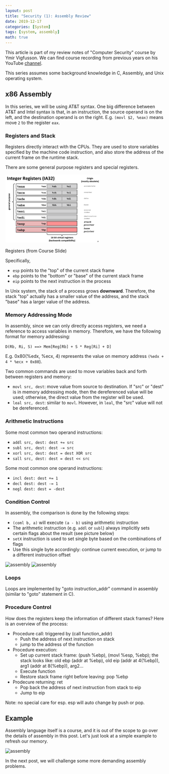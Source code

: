 ```yaml
---
layout: post
title: "Security (1): Assembly Review"
date: 2019-12-17
categories: [System]
tags: [system, assembly]
math: true
---
```


This article is part of my review notes of "Computer Security" course by Ymir Vigfusson. We can find course recording from previous years on his YouTube [channel](https://www.youtube.com/watch?v=KwJyKmCbOws&t=21).

This series assumes some background knowledge in C, Assembly, and Unix operating system.

## x86 Assembly

In this series, we will be using AT&T syntax. One big difference between AT&T and Intel syntax is that, in an instruction, the source operand is on the left, and the destination operand is on the right. E.g. `(movl $2, %eax)` means move `2` to the register `eax`.

### Registers and Stack

Registers directly interact with the CPUs. They are used to store variables specified by the machine code instruction, and also store the address of the current frame on the runtime stack.

There are some general purpose registers and special registers.

![assembly](/assets/img/legacy/am1.png)

Registers (from Course Slide)

Specifically,
* `esp` points to the "top" of the current stack frame
* `ebp` points to the "bottom" or "base" of the current stack frame
* `eip` points to the next instruction in the process

In Unix system, the stack of a process grows **downward**. Therefore, the stack "top" actually has a smaller value of the address, and the stack "base" has a larger value of the address.

### Memory Addressing Mode

In assembly, since we can only directly access registers, we need a reference to access variables in memory. Therefore, we have the following format for memory addressing:

```D(Rb, Ri, S) ==> Mem[Reg[Rb] + S * Reg[Ri] + D]```

E.g. 0x80(%edx, %ecx, 4) represents the value on memory address `(%edx + 4 * %ecx + 0x80`).

Two common commands are used to move variables back and forth between registers and memory:
* `movl src, dest`: move value from source to destination. If "src" or "dest" is in memory addressing mode, then the dereferenced value will be used; otherwise, the direct value from the register will be used.
* `leal src, dest`: similar to `movl`. However, in `leal`, the "src" value will not be dereferenced.

### Arithmetic Instructions

Some most common two operand instructions:
* `addl src, dest: dest += src`
* `subl src, dest: dest -= src`
* `xorl src, dest: dest = dest XOR src`
* `sall src, dest: dest = dest << src`

Some most common one operand instructions:
* `incl dest: dest += 1`
* `decl dest: dest -= 1`
* `negl dest: dest = -dest`

### Condition Control

In assembly, the comparison is done by the following steps:
* `(coml b, a)` will execute `(a - b)` using arithmetic instruction
* The arithmetic instruction (e.g. `addl` or `subl`) always implicitly sets certain flags about the result (see picture below)
* `setX` instruction is used to set single byte based on the combinations of flags
* Use this single byte accordingly: continue current execution, or jump to a different instruction offset

![assembly](/assets/img/legacy/am2.png)
![assembly](/assets/img/legacy/am3.png)

### Loops

Loops are implemented by "goto instruction_addr" command in assembly (similar to "goto" statement in C).

### Procedure Control

How does the registers keep the information of different stack frames? Here is an overview of the process:

* Procedure call: triggered by (call function_addr)
  * Push the address of next instruction on stack
  * jump to the address of the function
* Procedure execution:
  * Set up current stack frame: (push %ebp), (movl %esp, %ebp); the stack looks like: old ebp (addr at %ebp), old eip (addr at 4(%ebp)), arg1 (addr at 8(%ebp)), arg2...
  * Execute function
  * Restore stack frame right before leaving: pop %ebp
* Prodecure returning: ret
  * Pop back the address of next instruction from stack to eip
  * Jump to eip

Note: no special care for esp. esp will auto change by push or pop.

## Example

Assembly language itself is a course, and it is out of the scope to go over the details of assembly in this post. Let's just look at a simple example to refresh our memory.

![assembly](/assets/img/legacy/am4.png)

In the next post, we will challenge some more demanding assembly problems. 

